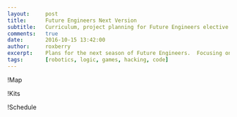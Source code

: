 ```yaml
---
layout:     post
title:      Future Engineers Next Version
subtitle:   Curriculum, project planning for Future Engineers elective
comments:   true
date:       2016-10-15 13:42:00
author:     roxberry
excerpt:    Plans for the next season of Future Engineers.  Focusing on tools, kits, and new challenges.
tags:       [robotics, logic, games, hacking, code]
---
```

!Map

!Kits

!Schedule
